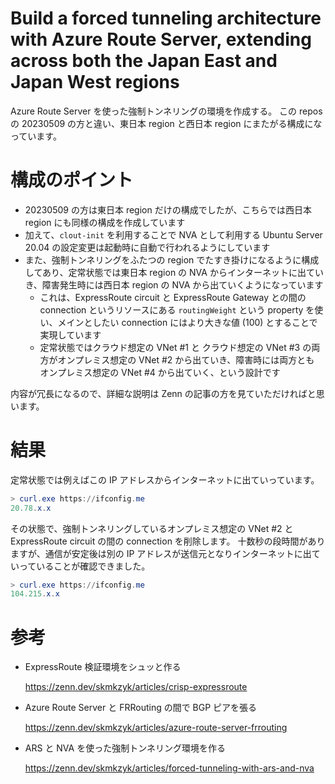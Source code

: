 # Build a forced tunneling architecture with Azure Route Server, extending across both the Japan East and Japan West regions

Azure Route Server を使った強制トンネリングの環境を作成する。
この repos の 20230509 の方と違い、東日本 region と西日本 region にまたがる構成になっています。

# 構成のポイント

- 20230509 の方は東日本 region だけの構成でしたが、こちらでは西日本 region にも同様の構成を作成しています
- 加えて、`clout-init` を利用することで NVA として利用する Ubuntu Server 20.04 の設定変更は起動時に自動で行われるようにしています
- また、強制トンネリングをふたつの region でたすき掛けになるように構成してあり、定常状態では東日本 region の NVA からインターネットに出ていき、障害発生時には西日本 region の NVA から出ていくようになっています
  - これは、ExpressRoute circuit と ExpressRoute Gateway との間の connection というリソースにある `routingWeight` という property を使い、メインとしたい connection にはより大きな値 (100) とすることで実現しています
  - 定常状態ではクラウド想定の VNet #1 と クラウド想定の VNet #3 の両方がオンプレミス想定の VNet #2 から出ていき、障害時には両方とも オンプレミス想定の VNet #4 から出ていく、という設計です

内容が冗長になるので、詳細な説明は Zenn の記事の方を見ていただければと思います。

# 結果

定常状態では例えばこの IP アドレスからインターネットに出ていっています。

```powershell
> curl.exe https://ifconfig.me
20.78.x.x
```

その状態で、強制トンネリングしているオンプレミス想定の VNet #2 と ExpressRoute circuit の間の connection を削除します。
十数秒の段時間がありますが、通信が安定後は別の IP アドレスが送信元となりインターネットに出ていっていることが確認できました。

```powershell
> curl.exe https://ifconfig.me
104.215.x.x
```

# 参考

- ExpressRoute 検証環境をシュッと作る

  https://zenn.dev/skmkzyk/articles/crisp-expressroute

- Azure Route Server と FRRouting の間で BGP ピアを張る

  https://zenn.dev/skmkzyk/articles/azure-route-server-frrouting

- ARS と NVA を使った強制トンネリング環境を作る

  https://zenn.dev/skmkzyk/articles/forced-tunneling-with-ars-and-nva

